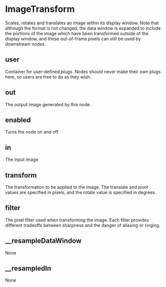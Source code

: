 # ImageTransform

Scales, rotates and translates an image within its display window.
Note that although the format is not changed, the data window is
expanded to include the portions of the image which have been
transformed outside of the display window, and these out-of-frame
pixels can still be used by downstream nodes.

## user 

 Container for user-defined plugs. Nodes
should never make their own plugs here,
so users are free to do as they wish. 

## out 

 The output image generated by this node. 

## enabled 

 Turns the node on and off. 

## in 

 The input image 

## transform 

 The transformation to be applied to the image. The translate
and pivot values are specified in pixels, and the rotate
value is specified in degrees. 

## filter 

 The pixel filter used when transforming the image. Each
filter provides different tradeoffs between sharpness and
the danger of aliasing or ringing. 

## __resampleDataWindow 

 None 

## __resampledIn 

 None 


